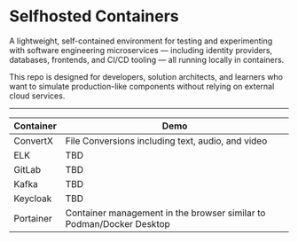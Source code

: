 # Selfhosted Containers

A lightweight, self-contained environment for testing and experimenting with software engineering microservices — including identity providers, databases, frontends, and CI/CD tooling — all running locally in containers.  

This repo is designed for developers, solution architects, and learners who want to simulate production-like components without relying on external cloud services.

---

| Container | Demo |
|------------|--------------|
| ConvertX   | File Conversions including text, audio, and video             |
| ELK     | TBD             |
| GitLab     | TBD             |
| Kafka      |  TBD            |
| Keycloak   |  TBD            |
| Portainer  | Container management in the browser similar to Podman/Docker Desktop            |